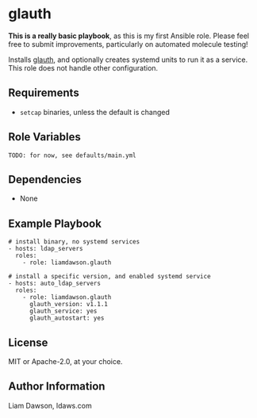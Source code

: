 glauth
=========

**This is a really basic playbook**, as this is my first Ansible role.
Please feel free to submit improvements, particularly on automated molecule
testing!

Installs [glauth], and optionally creates systemd units to run it as a
service. This role does not handle other configuration.

Requirements
------------

* `setcap` binaries, unless the default is changed

Role Variables
--------------

    TODO: for now, see defaults/main.yml

Dependencies
------------

* None

Example Playbook
----------------

    # install binary, no systemd services
    - hosts: ldap_servers
      roles:
        - role: liamdawson.glauth
    
    # install a specific version, and enabled systemd service
    - hosts: auto_ldap_servers
      roles:
        - role: liamdawson.glauth
          glauth_version: v1.1.1
          glauth_service: yes
          glauth_autostart: yes

License
-------

MIT or Apache-2.0, at your choice.

Author Information
------------------

Liam Dawson, ldaws.com

[glauth]: https://github.com/glauth/glauth
